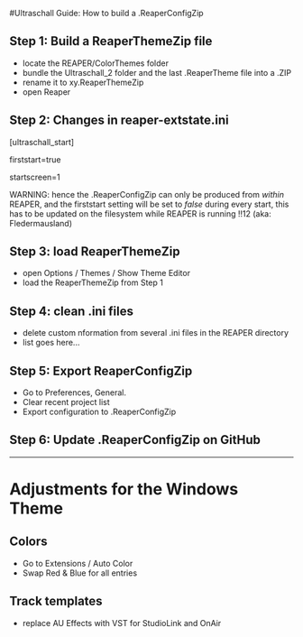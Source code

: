 #Ultraschall Guide: How to build a .ReaperConfigZip
## Step 1: Build a ReaperThemeZip file

- locate the REAPER/ColorThemes folder
- bundle the Ultraschall_2 folder and the last .ReaperTheme file into a .ZIP
- rename it to xy.ReaperThemeZip
- open Reaper 

## Step 2: Changes in reaper-extstate.ini

[ultraschall_start]

firststart=true

startscreen=1

WARNING: hence the .ReaperConfigZip can only be produced from *within* REAPER, and the firststart setting will be set to *false* during every start, this has to be updated on the filesystem while REAPER is running !!12 (aka: Fledermausland)

## Step 3: load ReaperThemeZip

- open Options / Themes / Show Theme Editor
- load the ReaperThemeZip from Step 1

## Step 4: clean .ini files

- delete custom nformation from several .ini files in the REAPER directory
- list goes here...

## Step 5: Export ReaperConfigZip

- Go to Preferences, General.
- Clear recent project list
- Export configuration to .ReaperConfigZip

## Step 6: Update .ReaperConfigZip on GitHub

---

# Adjustments for the Windows Theme

## Colors

- Go to Extensions / Auto Color
- Swap Red & Blue for all entries

## Track templates

- replace AU Effects with VST for StudioLink and OnAir
